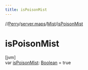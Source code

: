 ```yaml
---
title: isPoisonMist
---
```

//[Perry](../../../index.html)/[server.maps](../index.html)/[Mist](index.html)/[isPoisonMist](is-poison-mist.html)



# isPoisonMist



[jvm]\
var [isPoisonMist](is-poison-mist.html): [Boolean](https://kotlinlang.org/api/latest/jvm/stdlib/kotlin/-boolean/index.html) = true




